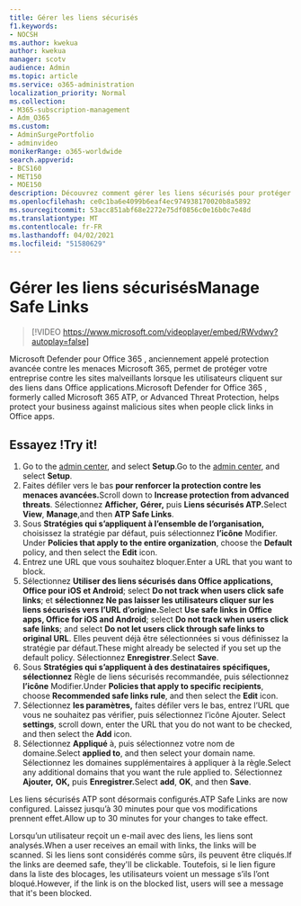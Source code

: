 ```yaml
---
title: Gérer les liens sécurisés
f1.keywords:
- NOCSH
ms.author: kwekua
author: kwekua
manager: scotv
audience: Admin
ms.topic: article
ms.service: o365-administration
localization_priority: Normal
ms.collection:
- M365-subscription-management
- Adm_O365
ms.custom:
- AdminSurgePortfolio
- adminvideo
monikerRange: o365-worldwide
search.appverid:
- BCS160
- MET150
- MOE150
description: Découvrez comment gérer les liens sécurisés pour protéger votre entreprise contre les sites malveillants.
ms.openlocfilehash: ce0c1ba6e4099b6eaf4ec974938170020b8a5892
ms.sourcegitcommit: 53acc851abf68e2272e75df0856c0e16b0c7e48d
ms.translationtype: MT
ms.contentlocale: fr-FR
ms.lasthandoff: 04/02/2021
ms.locfileid: "51580629"
---
```

# <a name="manage-safe-links"></a><span data-ttu-id="d647b-103">Gérer les liens sécurisés</span><span class="sxs-lookup"><span data-stu-id="d647b-103">Manage Safe Links</span></span>

> [!VIDEO https://www.microsoft.com/videoplayer/embed/RWvdwy?autoplay=false]

<span data-ttu-id="d647b-104">Microsoft Defender pour Office 365 , anciennement appelé protection avancée contre les menaces Microsoft 365, permet de protéger votre entreprise contre les sites malveillants lorsque les utilisateurs cliquent sur des liens dans Office applications.</span><span class="sxs-lookup"><span data-stu-id="d647b-104">Microsoft Defender for Office 365 , formerly called Microsoft 365 ATP, or Advanced Threat Protection, helps protect your business against malicious sites when people click links in Office apps.</span></span>

## <a name="try-it"></a><span data-ttu-id="d647b-105">Essayez !</span><span class="sxs-lookup"><span data-stu-id="d647b-105">Try it!</span></span>

1. <span data-ttu-id="d647b-106">Go to the [admin center](https://admin.microsoft.com), and select **Setup**.</span><span class="sxs-lookup"><span data-stu-id="d647b-106">Go to the [admin center](https://admin.microsoft.com), and select **Setup**.</span></span>
1. <span data-ttu-id="d647b-107">Faites défiler vers le bas **pour renforcer la protection contre les menaces avancées.**</span><span class="sxs-lookup"><span data-stu-id="d647b-107">Scroll down to **Increase protection from advanced threats**.</span></span> <span data-ttu-id="d647b-108">Sélectionnez **Afficher,** **Gérer,** puis **Liens sécurisés ATP.**</span><span class="sxs-lookup"><span data-stu-id="d647b-108">Select **View**, **Manage**,and then **ATP Safe Links**.</span></span>
1. <span data-ttu-id="d647b-109">Sous **Stratégies qui s’appliquent à l’ensemble de l’organisation,** choisissez la stratégie par défaut, puis sélectionnez **l’icône** Modifier. </span><span class="sxs-lookup"><span data-stu-id="d647b-109">Under **Policies that apply to the entire organization**, choose the **Default** policy, and then select the **Edit** icon.</span></span>
1. <span data-ttu-id="d647b-110">Entrez une URL que vous souhaitez bloquer.</span><span class="sxs-lookup"><span data-stu-id="d647b-110">Enter a URL that you want to block.</span></span>
1. <span data-ttu-id="d647b-111">Sélectionnez **Utiliser des liens sécurisés dans Office applications, Office pour iOS et Android**; select **Do not track when users click safe links**; et **sélectionnez Ne pas laisser les utilisateurs cliquer sur les liens sécurisés vers l’URL d’origine.**</span><span class="sxs-lookup"><span data-stu-id="d647b-111">Select **Use safe links in Office apps, Office for iOS and Android**; select **Do not track when users click safe links**; and select **Do not let users click through safe links to original URL**.</span></span> <span data-ttu-id="d647b-112">Elles peuvent déjà être sélectionnées si vous définissez la stratégie par défaut.</span><span class="sxs-lookup"><span data-stu-id="d647b-112">These might already be selected if you set up the default policy.</span></span> <span data-ttu-id="d647b-113">Sélectionnez **Enregistrer**.</span><span class="sxs-lookup"><span data-stu-id="d647b-113">Select **Save**.</span></span>
1. <span data-ttu-id="d647b-114">Sous **Stratégies qui s’appliquent à des destinataires spécifiques,** **sélectionnez** Règle de liens sécurisés recommandée, puis sélectionnez **l’icône** Modifier.</span><span class="sxs-lookup"><span data-stu-id="d647b-114">Under **Policies that apply to specific recipients**, choose **Recommended safe links rule**, and then select the **Edit** icon.</span></span>
1. <span data-ttu-id="d647b-115">Sélectionnez **les paramètres,** faites défiler vers le bas, entrez l’URL que vous ne souhaitez pas vérifier, puis sélectionnez l’icône Ajouter. </span><span class="sxs-lookup"><span data-stu-id="d647b-115">Select **settings**, scroll down, enter the URL that you do not want to be checked, and then select the **Add** icon.</span></span>
1. <span data-ttu-id="d647b-116">Sélectionnez **Appliqué** à, puis sélectionnez votre nom de domaine.</span><span class="sxs-lookup"><span data-stu-id="d647b-116">Select **applied to**, and then select your domain name.</span></span> <span data-ttu-id="d647b-117">Sélectionnez les domaines supplémentaires à appliquer à la règle.</span><span class="sxs-lookup"><span data-stu-id="d647b-117">Select any additional domains that you want the rule applied to.</span></span> <span data-ttu-id="d647b-118">Sélectionnez **Ajouter,** **OK,** puis **Enregistrer.**</span><span class="sxs-lookup"><span data-stu-id="d647b-118">Select **add**, **OK**, and then **Save**.</span></span>

<span data-ttu-id="d647b-119">Les liens sécurisés ATP sont désormais configurés.</span><span class="sxs-lookup"><span data-stu-id="d647b-119">ATP Safe Links are now configured.</span></span> <span data-ttu-id="d647b-120">Laissez jusqu’à 30 minutes pour que vos modifications prennent effet.</span><span class="sxs-lookup"><span data-stu-id="d647b-120">Allow up to 30 minutes for your changes to take effect.</span></span>

<span data-ttu-id="d647b-121">Lorsqu’un utilisateur reçoit un e-mail avec des liens, les liens sont analysés.</span><span class="sxs-lookup"><span data-stu-id="d647b-121">When a user receives an email with links, the links will be scanned.</span></span> <span data-ttu-id="d647b-122">Si les liens sont considérés comme sûrs, ils peuvent être cliqués.</span><span class="sxs-lookup"><span data-stu-id="d647b-122">If the links are deemed safe, they'll be clickable.</span></span> <span data-ttu-id="d647b-123">Toutefois, si le lien figure dans la liste des blocages, les utilisateurs voient un message s’ils l’ont bloqué.</span><span class="sxs-lookup"><span data-stu-id="d647b-123">However, if the link is on the blocked list, users will see a message that it's been blocked.</span></span>